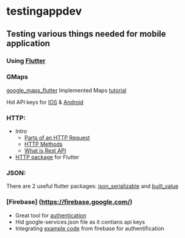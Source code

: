 # testingappdev

## Testing various things needed for mobile application   

### Using [Flutter](https://flutter.dev/docs)

### GMaps
[google_maps_flutter](https://pub.dev/packages/google_maps_flutter#-readme-tab-)
Implemented Maps [tutorial](https://codelabs.developers.google.com/codelabs/google-maps-in-flutter/#0)

Hid API keys for [IOS](https://medium.com/@AyunasCode/how-to-hide-your-api-keys-367ef6589949) & [Android](https://guides.codepath.com/android/Storing-Secret-Keys-in-Android)

### HTTP:
- Intro 
  - [Parts of an HTTP Request](https://www.youtube.com/watch?v=pHFWGN-upGM)
  - [HTTP Methods](https://www.youtube.com/watch?v=guYMSP7JVTA)
  - [What is Rest API](https://www.youtube.com/watch?v=qVTAB8Z2VmA)
- [HTTP package](https://pub.dev/packages/http) for Flutter 
  
### JSON:
There are 2 useful flutter packages: [json_serializable](https://pub.dev/packages/json_serializable#-readme-tab-) and [built_value](https://pub.dev/packages/built_value) 

### [Firebase] (https://firebase.google.com/) 
- Great tool for [authentication](https://firebase.google.com/products/auth) 
- Hid google-services.json file as it contians api keys 
- Integrating [example code](https://github.com/FirebaseExtended/flutterfire/tree/master/packages/firebase_auth/firebase_auth/example) from firebase for authentification 
